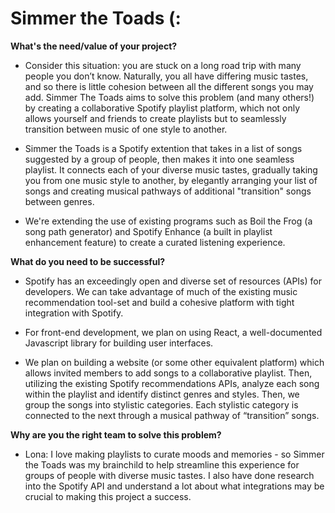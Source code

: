 # Simmer the Toads (:

**What's the need/value of your project?**
- Consider this situation: you are stuck on a long road trip with many people you don’t know. Naturally, you all have differing music tastes, and so there is little cohesion between all the different songs you may add. Simmer The Toads aims to solve this problem (and many others!) by creating a collaborative Spotify playlist platform, which not only allows yourself and friends to create playlists but to seamlessly transition between music of one style to another.

- Simmer the Toads is a Spotify extention that takes in a list of songs suggested by a group of people, then makes it into one seamless playlist. It connects each of your diverse music tastes, gradually taking you from one music style to another, by elegantly arranging your list of songs and creating musical pathways of additional "transition" songs between genres.

- We're extending the use of existing programs such as Boil the Frog (a song path generator) and Spotify Enhance (a built in playlist enhancement feature) to create a curated listening experience. 

**What do you need to be successful?**
- Spotify has an exceedingly open and diverse set of resources (APIs) for developers. We can take advantage of much of the existing music recommendation tool-set and build a cohesive platform with tight integration with Spotify.

- For front-end development, we plan on using React, a well-documented Javascript library for building user interfaces.

- We plan on building a website (or some other equivalent platform) which allows invited members to add songs to a collaborative playlist. Then, utilizing the existing Spotify recommendations APIs, analyze each song within the playlist and identify distinct genres and styles. Then, we group the songs into stylistic categories. Each stylistic category is connected to the next through a musical pathway of “transition” songs.

**Why are you the right team to solve this problem?**

- Lona: I love making playlists to curate moods and memories - so Simmer the Toads was my brainchild to help streamline this experience for groups of people with diverse music tastes. I also have done research into the Spotify API and understand a lot about what integrations may be crucial to making this project a success.
